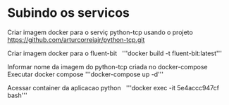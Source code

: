 # Subindo os servicos
Criar imagem docker para o serviç python-tcp usando  o projeto https://github.com/arturcorreiajr/python-tcp.git &nbsp;

Criar imagem docker para o fluent-bit &nbsp;
    '''docker build -t fluent-bit:latest''' &nbsp;

Informar nome da imagem  do python-tcp  criada no docker-compose &nbsp;
Executar docker compose
    '''docker-compose up -d'''

Acessar container da aplicacao python &nbsp;
'''docker exec -it 5e4accc947cf bash''' &nbsp;




